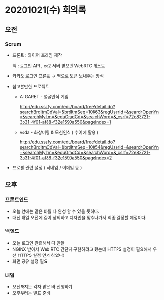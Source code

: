 # 20201021(수) 회의록

## 오전

### Scrum

- 프론트 : 와이어 프레임 제작

  백 : 로그인 API , ec2 서버 받으면 WebRTC 테스트

- 카카오 로그인 프론트 → 백으로 토큰 보내주는 방식

- 참고할만한 프로젝트

  - AI GARET - 얼굴인식 게임

    http://edu.ssafy.com/edu/board/free/detail.do?searchBrdItmCdVal=&brdItmSeq=10863&regUserId=&searchOpenYn=&searchMyItm=&eduGradCd=&searchWord=&_csrf=72e83721-3b31-4f01-af88-f32e1590a550&pageIndex=1

  - voda - 화상미팅 & 모션인식 ( 수어에 활용 )

    http://edu.ssafy.com/edu/board/free/detail.do?searchBrdItmCdVal=&brdItmSeq=10854&regUserId=&searchOpenYn=&searchMyItm=&eduGradCd=&searchWord=&_csrf=72e83721-3b31-4f01-af88-f32e1590a550&pageIndex=2

- 프로필 관련 설정 ( 닉네임 / 이메일 등 )

## 오후

### 프론트엔드

- 오늘 안에는 맡은 바를 다 완성 할 수 있을 듯하다.
- 대신 내일 오전에 같이 상의하고 디자인을 맞춰나가서 최종 결정할 예정이다.

### 백엔드

- 오늘 로그인 관련해서 다 만듦
- NGINX 받아서 Web RTC 간단히 구현하려고 했는데 HTTPS 설정이 필요해서 우선 HTTPS 설정 먼저 하였다!
- 화면 공유 설정 필요

### 내일

- 오전까지는 각자 맡은 바 진행하기
- 오후부터는 발표 준비